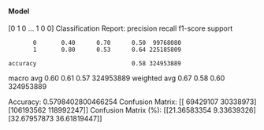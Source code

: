 #### Model
[0 1 0 ... 1 0 0]
Classification Report:
              precision    recall  f1-score   support

           0       0.40      0.70      0.50  99768080
           1       0.80      0.53      0.64 225185809

    accuracy                           0.58 324953889
   macro avg       0.60      0.61      0.57 324953889
weighted avg       0.67      0.58      0.60 324953889

Accuracy: 0.5798402800466254
Confusion Matrix:
[[ 69429107  30338973]
 [106193562 118992247]]
Confusion Matrix (%):
[[21.36583354  9.33639326]
 [32.67957873 36.61819447]]
